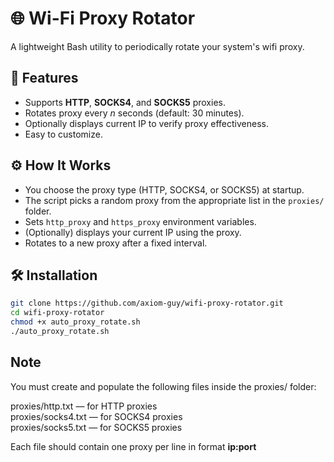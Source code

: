 # 🌐 Wi-Fi Proxy Rotator

A lightweight Bash utility to periodically rotate your system's wifi proxy.

## 🚀 Features

- Supports **HTTP**, **SOCKS4**, and **SOCKS5** proxies.
- Rotates proxy every _n_ seconds (default: 30 minutes).
- Optionally displays current IP to verify proxy effectiveness.
- Easy to customize.

## ⚙️ How It Works

- You choose the proxy type (HTTP, SOCKS4, or SOCKS5) at startup.
- The script picks a random proxy from the appropriate list in the `proxies/` folder.
- Sets `http_proxy` and `https_proxy` environment variables.
- (Optionally) displays your current IP using the proxy.
- Rotates to a new proxy after a fixed interval.

## 🛠️ Installation

```bash
git clone https://github.com/axiom-guy/wifi-proxy-rotator.git
cd wifi-proxy-rotator
chmod +x auto_proxy_rotate.sh
./auto_proxy_rotate.sh
```
## Note
You must create and populate the following files inside the proxies/ folder:<br>

proxies/http.txt — for HTTP proxies<br>
proxies/socks4.txt — for SOCKS4 proxies<br>
proxies/socks5.txt — for SOCKS5 proxies<br>

Each file should contain one proxy per line in format **ip:port**<br>
